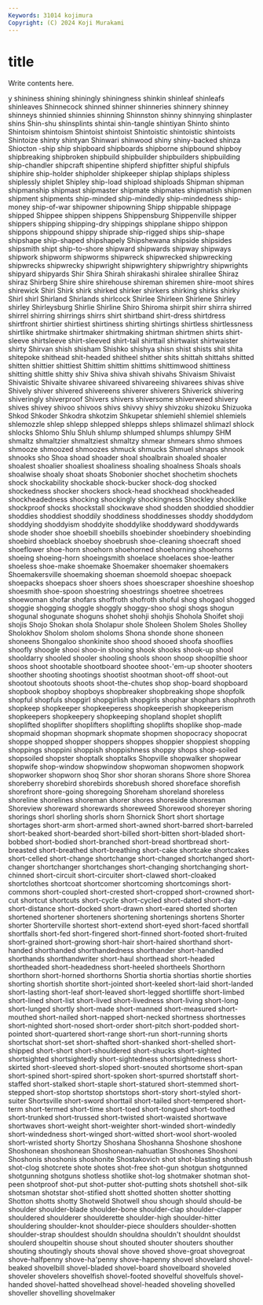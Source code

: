 ```yaml
---
Keywords: 31014 kojimura
Copyright: (C) 2024 Koji Murakami
---
```


# title

Write contents here.



y shininess shining shiningly shiningness
shinkin shinleaf shinleafs shinleaves Shinnecock shinned shinner shinneries shinnery shinney
shinneys shinnied shinnies shinning Shinnston shinny shinnying shinplaster shins Shin-shu
shinsplints shintai shin-tangle shintiyan Shinto shinto Shintoism shintoism Shintoist shintoist
Shintoistic shintoistic shintoists Shintoize shinty shintyan Shinwari shinwood shiny shiny-backed
shinza Shiocton -ship ship shipboard shipboards shipborne shipbound shipboy shipbreaking
shipbroken shipbuild shipbuilder shipbuilders shipbuilding ship-chandler shipcraft shipentine shipferd shipfitter
shipful shipfuls shiphire ship-holder shipholder shipkeeper shiplap shiplaps shipless shiplessly
shiplet Shipley ship-load shipload shiploads Shipman shipman shipmanship shipmast shipmaster
shipmate shipmates shipmatish shipmen shipment shipments ship-minded ship-mindedly ship-mindedness ship-money
ship-of-war shipowner shipowning Shipp shippable shippage shipped Shippee shippen shippens
Shippensburg Shippenville shipper shippers shipping shipping-dry shippings shipplane shippo shippon
shippons shippound shippy shiprade ship-rigged ships ship-shape shipshape ship-shaped shipshapely
Shipshewana shipside shipsides shipsmith shipt ship-to-shore shipward shipwards shipway shipways
shipwork shipworm shipworms shipwreck shipwrecked shipwrecking shipwrecks shipwrecky shipwright shipwrightery
shipwrightry shipwrights shipyard shipyards Shir Shira Shirah shirakashi shiralee shirallee
Shiraz shiraz Shirberg Shire shire shirehouse shireman shiremen shire-moot shires
shirewick Shiri Shirk shirk shirked shirker shirkers shirking shirks shirky
Shirl shirl Shirland Shirlands shirlcock Shirlee Shirleen Shirlene Shirley shirley
Shirleysburg Shirlie Shirline Shiro Shiroma shirpit shirr shirra shirred shirrel
shirring shirrings shirrs shirt shirtband shirt-dress shirtdress shirtfront shirtier shirtiest
shirtiness shirting shirtings shirtless shirtlessness shirtlike shirtmake shirtmaker shirtmaking shirtman
shirtmen shirts shirt-sleeve shirtsleeve shirt-sleeved shirt-tail shirttail shirtwaist shirtwaister shirty
Shirvan shish shisham Shishko shishya shisn shist shists shit shita
shitepoke shithead shit-headed shitheel shither shits shittah shittahs shitted shitten
shittier shittiest Shittim shittim shittims shittimwood shittiness shitting shittle shitty
shiv Shiva shiva shivah shivahs Shivaism Shivaist Shivaistic Shivaite shivaree
shivareed shivareeing shivarees shivas shive Shively shiver shivered shivereens shiverer
shiverers Shiverick shivering shiveringly shiverproof Shivers shivers shiversome shiverweed shivery
shives shivey shivoo shivoos shivs shivvy shivy shivzoku shizoku Shizuoka
Shkod Shkoder Shkodra shkotzim Shkupetar shlemiehl shlemiel shlemiels shlemozzle shlep
shlepp shlepped shlepps shleps shlimazel shlimazl shlock shlocks Shlomo Shlu
Shluh shlump shlumped shlumps shlumpy SHM shmaltz shmaltzier shmaltziest shmaltzy
shmear shmears shmo shmoes shmooze shmoozed shmoozes shmuck shmucks Shmuel
shnaps shnook shnooks sho Shoa shoad shoader shoal shoalbrain shoaled
shoaler shoalest shoalier shoaliest shoaliness shoaling shoalness Shoals shoals shoalwise
shoaly shoat shoats Shobonier shochet shochetim shochets shock shockability shockable
shock-bucker shock-dog shocked shockedness shocker shockers shock-head shockhead shockheaded shockheadedness
shocking shockingly shockingness Shockley shocklike shockproof shocks shockstall shockwave shod
shodden shoddied shoddier shoddies shoddiest shoddily shoddiness shoddinesses shoddy shoddydom
shoddying shoddyism shoddyite shoddylike shoddyward shoddywards shode shoder shoe shoebill
shoebills shoebinder shoebindery shoebinding shoebird shoeblack shoeboy shoebrush shoe-cleaning shoecraft
shoed shoeflower shoe-horn shoehorn shoehorned shoehorning shoehorns shoeing shoeing-horn shoeingsmith
shoelace shoelaces shoe-leather shoeless shoe-make shoemake Shoemaker shoemaker shoemakers Shoemakersville
shoemaking shoeman shoemold shoepac shoepack shoepacks shoepacs shoer shoers shoes
shoescraper shoeshine shoeshop shoesmith shoe-spoon shoestring shoestrings shoetree shoetrees shoewoman
shofar shofars shoffroth shofroth shoful shog shogaol shogged shoggie shogging
shoggle shoggly shoggy-shoo shogi shogs shogun shogunal shogunate shoguns shohet
shohji shohjis Shohola Shoifet shoji shojis Shojo Shokan shola Sholapur
shole Sholeen Sholem Sholes Sholley Sholokhov Sholom sholom sholoms Shona
shonde shone shoneen shoneens Shongaloo shonkinite shoo shood shooed shoofa
shooflies shoofly shoogle shooi shoo-in shooing shook shooks shook-up shool
shooldarry shooled shooler shooling shools shoon shoop shoopiltie shoor shoos
shoot shootable shootboard shootee shoot-'em-up shooter shooters shoother shooting shootings
shootist shootman shoot-off shoot-out shootout shootouts shoots shoot-the-chutes shop shop-board
shopboard shopbook shopboy shopboys shopbreaker shopbreaking shope shopfolk shopful shopfuls
shopgirl shopgirlish shopgirls shophar shophars shophroth shopkeep shopkeeper shopkeeperess shopkeeperish
shopkeeperism shopkeepers shopkeepery shopkeeping shopland shoplet shoplift shoplifted shoplifter shoplifters
shoplifting shoplifts shoplike shop-made shopmaid shopman shopmark shopmate shopmen shopocracy
shopocrat shoppe shopped shopper shoppers shoppes shoppier shoppiest shopping shoppings
shoppini shoppish shoppishness shoppy shops shop-soiled shopsoiled shopster shoptalk shoptalks
Shopville shopwalker shopwear shopwife shop-window shopwindow shopwoman shopwomen shopwork shopworker
shopworn shoq Shor shor shoran shorans Shore shore Shorea shoreberry
shorebird shorebirds shorebush shored shoreface shorefish shorefront shore-going shoregoing Shoreham
shoreland shoreless shoreline shorelines shoreman shorer shores shoreside shoresman Shoreview
shoreward shorewards shoreweed Shorewood shoreyer shoring shorings shorl shorling shorls
shorn Shornick Short short shortage shortages short-arm short-armed short-awned short-barred
short-barreled short-beaked short-bearded short-billed short-bitten short-bladed short-bobbed short-bodied short-branched short-bread
shortbread short-breasted short-breathed short-breathing short-cake shortcake shortcakes short-celled short-change shortchange
short-changed shortchanged short-changer shortchanger shortchanges short-changing shortchanging short-chinned short-circuit short-circuiter
short-clawed short-cloaked shortclothes shortcoat shortcomer shortcoming shortcomings short-commons short-coupled short-crested
short-cropped short-crowned short-cut shortcut shortcuts short-cycle short-cycled short-dated short-day short-distance
short-docked short-drawn short-eared shorted shorten shortened shortener shorteners shortening shortenings
shortens Shorter shorter Shorterville shortest short-extend short-eyed short-faced shortfall shortfalls
short-fed short-fingered short-finned short-footed short-fruited short-grained short-growing short-hair short-haired shorthand
short-handed shorthanded shorthandedness shorthander short-handled shorthands shorthandwriter short-haul shorthead short-headed
shortheaded short-headedness short-heeled shortheels Shorthorn shorthorn short-horned shorthorns Shortia shortia
shortias shortie shorties shorting shortish shortite short-jointed short-keeled short-laid short-landed
short-lasting short-leaf short-leaved short-legged shortliffe short-limbed short-lined short-list short-lived short-livedness
short-living short-long short-lunged shortly short-made short-manned short-measured short-mouthed short-nailed short-napped
short-necked shortness shortnesses short-nighted short-nosed short-order short-pitch short-podded short-pointed short-quartered
short-range short-run short-running shorts shortschat short-set short-shafted short-shanked short-shelled short-shipped
short-short short-shouldered short-shucks short-sighted shortsighted shortsightedly short-sightedness shortsightedness short-skirted short-sleeved
short-sloped short-snouted shortsome short-span short-spined short-spired short-spoken short-spurred shortstaff short-staffed
short-stalked short-staple short-statured short-stemmed short-stepped short-stop shortstop shortstops short-story short-styled
short-suiter Shortsville short-sword shorttail short-tailed short-tempered short-term short-termed short-time short-toed
short-tongued short-toothed short-trunked short-trussed short-twisted short-waisted shortwave shortwaves short-weight short-weighter
short-winded short-windedly short-windedness short-winged short-witted short-wool short-wooled short-wristed shorty Shortzy
Shoshana Shoshanna Shoshone shoshone Shoshonean shoshonean Shoshonean-nahuatlan Shoshones Shoshoni Shoshonis
shoshonis shoshonite Shostakovich shot shot-blasting shotbush shot-clog shotcrete shote shotes
shot-free shot-gun shotgun shotgunned shotgunning shotguns shotless shotlike shot-log shotmaker
shotman shot-peen shotproof shot-put shot-putter shot-putting shots shotshell shot-silk shotsman
shotstar shot-stified shott shotted shotten shotter shotting Shotton shotts shotty
Shotweld Shotwell shou shough should should-be shoulder shoulder-blade shoulder-bone shoulder-clap
shoulder-clapper shouldered shoulderer shoulderette shoulder-high shoulder-hitter shouldering shoulder-knot shoulder-piece shoulders
shoulder-shotten shoulder-strap shouldest shouldn shouldna shouldn't shouldnt shouldst shoulerd shoupeltin
shouse shout shouted shouter shouters shouther shouting shoutingly shouts shoval
shove shoved shove-groat shovegroat shove-halfpenny shove-ha'penny shove-hapenny shovel shovelard shovel-beaked
shovelbill shovel-bladed shovel-board shovelboard shoveled shoveler shovelers shovelfish shovel-footed shovelful
shovelfuls shovel-handed shovel-hatted shovelhead shovel-headed shoveling shovelled shoveller shovelling shovelmaker
